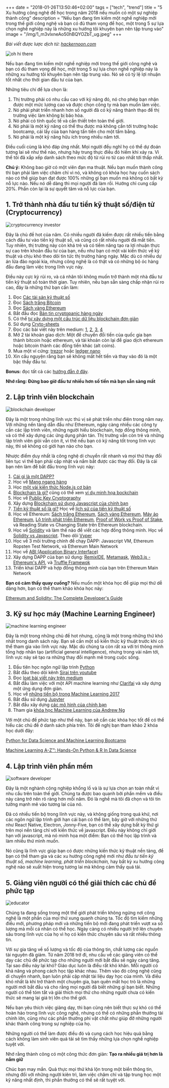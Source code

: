 +++
date = "2018-01-26T13:50:46+02:00"
tags = ["tech", "trend"]
title = "5 Xu hướng công nghệ để học trong năm 2018 nếu muốn có một sự nghiệp thành công"
description = "Nếu bạn đang tìm kiếm một nghề nghiệp mới trong thế giới công nghệ và bạn có đủ tham vọng để học, một trong 5 sự lựa chọn nghề nghiệp này là những xu hướng tôi khuyên bạn nên tập trung vào"
image = "/img/1_m3vlxneAo50hBQYOZbT_ug.jpeg"
+++

*Bài viết được lược dịch từ: [hackernoon.com](https://hackernoon.com/5-technology-trends-to-learn-in-2018-if-you-want-a-great-career-caf2e2318abb)*

![oh hi there](https://cdn-images-1.medium.com/max/800/1*m3vlxneAo50hBQYOZbT_ug.jpeg)

Nếu bạn đang tìm kiếm một nghề nghiệp mới trong thế giới công nghệ và bạn có đủ tham vọng để học, một trong 5 sự lựa chọn nghề nghiệp này là những xu hướng tôi khuyên bạn nên tập trung vào. Nó sẽ có tỷ lệ lợi nhuận tốt nhất cho thời gian đầu tư của bạn.

Những tiêu chí để lựa chọn là:

1. Thị trường phải có nhu cầu cao với kỹ năng đó, nó cho phép bạn nhận được một mức lương cao và được chọn công ty mà bạn muốn làm việc.
2. Nó phải phát triển nhanh hơn số người đã có kỹ năng thành thạo để thị trường việc làm không bị bão hòa.
3. Nó phải có tính quốc tế và cần thiết trên toàn thế giới.
4. Nó phải là một kỹ năng có thể thu được mà không cần tới trường hoặc bootcamp, cái lấy của bạn hàng tấn tiền cho một tấm bằng.
5. Nó phải là một kỹ năng hữu ích trong nhiều năm tới.

Điều cuối cùng là khó đáp ứng nhất. Mọi người đều nghĩ họ có thể dự đoán tương lai sẽ như thế nào, nhưng hãy trung thực điều đó hiếm khi xảy ra. Vì thế tôi đã xắp xếp danh sách theo mức độ từ rủi ro từ cao nhất tới thấp nhất.

**Chú ý:** Không bao giờ có một viên đạn ma thuật. Nếu bạn muốn thành công thì bạn phải làm việc chăm chỉ vì nó, và không có khóa học hay cuốn sách nào có thể giúp bạn đạt được 100% những gì bạn muốn mà không có bất kỳ nỗ lực nào. Nếu nó dễ dàng thì mọi người đã làm rồi. Hướng chỉ cung cấp 20%. Phần còn lại là sự quyết tâm và nỗ lực của bạn.

## 1. Trở thành nhà đầu tư tiền kỹ thuật số/điện tử (Cryptocurrency)

![cryptocurrency investor](https://cdn-images-1.medium.com/max/800/1*iQ2thZD1juwIyzHDmBVm7Q.png)

Đây là chủ đề hot của năm. Có nhiều người đã kiếm được rất nhiều tiền bằng cách đầu tư vào tiền kỹ thuật số, và cũng có rất nhiều người đã mất tiền. Tuy nhiên, thị trường này còn khá trẻ và có tiềm năng tạo ra lợi nhuận thực sự cao trên khoản đầu tư của bạn, nếu như bạn có một vài kiến thức về kỹ thuật và chịu khó theo dõi tin tức thị trường hàng ngày. Mặc dù có nhiều dự án lừa đảo ngoài kia, nhưng công nghệ là có thật và có những bộ óc hàng đầu đang làm việc trong lĩnh vực này.

Điều này cực kỳ rủi ro, và cá nhân tôi không muốn trở thành một nhà đầu tư tiền kỹ thuật số toàn thời gian. Tuy nhiên, nếu bạn sẵn sàng chấp nhận rủi ro cao, đây là những thứ bạn cần làm:

1. Đọc [Các tài sản kỹ thuật số](https://www.amazon.com/Cryptoassets-Innovative-Investors-Bitcoin-Beyond/dp/1260026671)
2. Đọc [Sách trắng Bitcoin](https://bitcoin.org/bitcoin.pdf)
3. Đọc [Sách vàng Ethereum](http://gavwood.com/paper.pdf)
4. Bắt đầu đọc [Bản tin cryptopanic hàng ngày](https://cryptopanic.com/)
5. Có thể [tự xây dựng một cấu trúc dữ liệu blockchain đơn giản](https://hackernoon.com/learn-blockchains-by-building-one-117428612f46)
6. Sử dụng [Cryto-sheets](https://github.com/saitei/crypto-sheets)
7. Đọc các bài viết này trên medium: [1](https://medium.freecodecamp.org/future-of-bitcoin-cc6936ba0b99), [2](https://hackernoon.com/mastering-shitcoins-the-poor-mans-guide-to-getting-crypto-rich-2e469b762ba9), [3](https://hackernoon.com/all-my-trusty-crypto-trading-wisdom-in-one-spot-d52f3413bca7), [4](https://hackernoon.com/how-to-crush-the-crypto-market-quit-your-job-move-to-paradise-and-do-whatever-you-want-the-rest-27a4a3cc2bb1)
8. Mở 2 tài khoản giao dịch: Một để chuyển đổi tiền của quốc gia bạn thành bitcoin hoặc ethereum, và tài khoản còn lại để giao dịch ethereum hoặc bitcoin thành các đồng tiền khác (alt coins).
9. Mua một ví cứng: [trezor](https://trezor.io/) hoặc [ledger nano](https://www.ledgerwallet.com/products/ledger-nano-s)
10. Xin cầu nguyện rằng bạn sẽ không mất hết tiền và thay vào đó là một bậc thầy đầu tư.

**Bonus:** đọc tất cả các [hướng đẫn ở đây](https://blockgeeks.com/guides/).

**Nhớ rằng: Đừng bao giờ đầu tư nhiều hơn số tiền mà bạn sẵn sàng mất**

## 2. Lập trình viên blockchain

![blockchain developer](https://cdn-images-1.medium.com/max/800/1*2W-fsf97YBMQLoD7rNx9kg.png)

Đây là một trong những lĩnh vực thú vị sẽ phát triển như điên trong năm nay. Với những nền tảng dẫn đầu như Ethereum, ngày càng nhiều các công ty cần các lập trình viên, những người hiểu blockchain, hợp đồng thông minh, và có thể xây dựng các ứng dụng phân tán. Thị trường vẫn còn trẻ và những lập trình viên giỏi vẫn còn ít, vì thế nếu bạn có kỹ năng tốt trong lĩnh vực này, thì sẽ không có giới hạn nào cho bạn.

Nhược điểm duy nhất là công nghệ di chuyển rất nhanh và mọi thứ thay đổi liên tục vì thế bạn phải cập nhật và nắm bắt được các thay đổi. Đây là cái bạn nên làm để bắt đầu trong lĩnh vực này:

1. [Cái gì là một DAPP?](https://www.youtube.com/watch?v=utmnexPw1bY&list=PL2-dafEMk2A5VKD1CvdJMNIYerxoyPOcU)
2. Học về [Mạng ngang hàng](http://sourcedaddy.com/networking/peer-to-peer-networking.html)
3. Học [một vài kiến thức Node.js cơ bản](https://www.w3schools.com/nodejs/nodejs_intro.asp)
4. [Blockchain là gì?](https://hackernoon.com/learn-blockchains-by-building-one-117428612f46) cũng có thể xem [ví dụ minh họa bockchain](https://blockchaindemo.io/?ref=producthunt)
5. Học về [Public Key Cryptography](https://medium.com/@vrypan/explaining-public-key-cryptography-to-non-geeks-f0994b3c2d5)
6. Xây dựng [Blockchain sử dụng Javascript của chính bạn](http://www.darrenbeck.co.uk/blockchain/nodejs/nodejscrypto/)
7. [Tiền kỹ thuật số là gì?](https://www.amazon.com/Cryptoassets-Innovative-Investors-Bitcoin-Beyond/dp/1260026671) Học về [lịch sử của tiền kỹ thuật số](https://www.amazon.com/Internet-Money-Andreas-M-Antonopoulos/dp/1537000454)
8. Học về Ethereum: [Sách trắng Ethereum](https://github.com/ethereum/wiki/wiki/White-Paper), [Sách vàng Ethereum](http://gavwood.com/paper.pdf), [Máy ảo Ethereum](https://themerkle.com/what-is-the-ethereum-virtual-machine/), [Lộ trình phát triển Ethereum](https://steemit.com/cryptocurrency/@ctyptouniverse/ethereum-roadmap), [Proof of Work vs Proof of Stake](https://blockgeeks.com/guides/proof-of-work-vs-proof-of-stake/), và Reading State vs Changing State trên Ethereum blockchain.
9. Học về [Solidity](https://solidity.readthedocs.io/en/develop/) và làm thế nào để viết các hợp đồng thông minh. Học về [Solidity vs Javascript](https://www.quora.com/What-are-the-key-differences-between-Ethereum-Solidity-and-Javascript). Theo dõi [Vyper](https://github.com/ethereum/vyper)
10. Học về 3 môi trường chính để chạy DAPP: Javascript VM, Ethereum Ropsten Test Network, và Ethereum Main Network
11. Học về [ABI (Application Binary Interface)](https://stackoverflow.com/questions/2171177/what-is-an-application-binary-interface-abi)
12. Xây dựng DAPP của bạn sử dụng: [RemixIDE](https://remix.ethereum.org/), [Metamask](https://metamask.io/), [Web3.js - Ethereum's API](https://github.com/ethereum/web3.js/), và [Truffle Framewok](http://truffleframework.com/)
13. Triển khai DAPP và hợp đồng thông minh của bạn trên Ethereum Main Network

**Bạn có cảm thấy quay cuồng?**  Nếu muốn một khóa học để giúp mọi thứ dễ dàng hơn, bạn có thể tham khảo khóa học này:

[Ethereum and Solidity: The Complete Developer's Guide](https://www.udemy.com/ethereum-and-solidity-the-complete-developers-guide/?couponCode=SOLAUNCH)

## 3. Kỹ sư học máy (Machine Learning Engineer)

![machine learning engineer](https://cdn-images-1.medium.com/max/800/1*SpsZAZQ8xzmEKxuiLVqVnQ.png)

Đây là một trong những chủ đề hot nhưng, cũng là một trong những thứ khó nhất trong danh sách này. Bạn sẽ cần một số kiến thức kỹ thuật trước khi có thể tham gia vào lĩnh vực này. Mặc dù chúng ta còn rất xa với trí thông minh tổng hợp nhân tạo (artificial general intelligence), nhưng trong vài năm tới, lĩnh vực này sẽ tạo ra những thay đổi mạnh mẽ trong cuộc sống.

1. Đầu tiên học ngôn ngữ lập trình [Python](https://www.python.org/)
2. Bắt đầu theo dõi kênh [Siraj trên youtube](https://www.youtube.com/channel/UCWN3xxRkmTPmbKwht9FuE5A)
3. Đọc [loạt bài viết này trên medium](https://medium.com/machine-learning-for-humans/why-machine-learning-matters-6164faf1df12)
4. Bắt đầu làm việc với một API machine learning như [Clarifai](https://www.clarifai.com/) và xây dựng một ứng dụng đơn giản.
5. Học về [những tiến bộ trong Machine Learning 2017](https://blog.statsbot.co/deep-learning-achievements-4c563e034257)
6. Bắt đầu sử dụng [Jupyter](https://jupyter.org/)
7. Bắt đầu xây dựng [các mô hình của chính bạn](https://www.coursera.org/learn/gcp-big-data-ml-fundamentals/lecture/xUuQ9/fully-build-machine-learning-models)
8. Tham gia [khóa học Machine Learning của Andrew Ng](https://www.coursera.org/learn/machine-learning)

Với một chủ đề phức tạp như thế này, bạn sẽ cần các khóa học tốt để có thể hiểu các chủ đề ở danh sách phía trên. Tôi đề nghị bạn tham khảo 2 khóa học dưới đây:

[Python for Data Science and Machine Learning Bootcamp](https://www.udemy.com/python-for-data-science-and-machine-learning-bootcamp/)

[Machine Learning A-Z™: Hands-On Python & R In Data Science](https://www.udemy.com/machinelearning/)

## 4. Lập trình viên phần mềm

![software developer](https://cdn-images-1.medium.com/max/800/1*8yz3hkO3ynHV2qYGARynJg.jpeg)

Đây là một nghành công nghiệp khổng lồ và là sự lựa chọn an toàn nhất vì nhu cầu trên toàn thế giới. Chúng ta được bao quanh bởi phần mềm và điều này càng trở nên rõ ràng hơn mỗi năm. Đó là nghề mà tôi đã chọn và tôi tin tưởng mạnh mẽ vào tương lai của nó.

Đã có nhiều tiến bộ trong lĩnh vực này, và không giống trong quá khứ, nơi các ngôn ngữ lập trình giới hạn cái bạn có thể làm, bây giờ với những thứ như React Native, Electron, Jonny-Five, bạn có thể xây dựng bất kỳ thứ gì trên mọi nền tảng chỉ với kiến thức về javascript. Điều này không chỉ giới hạn với javascript, mà nó minh họa một điểm: Bạn có thể học lập trình và làm nhiều thứ mình muốn. 

Nó cũng là lĩnh vực giúp bạn có được những kiến thức kỹ thuật nền tảng, để bạn có thể tham gia và các xu hướng công nghệ mới như *đầu tư tiền kỹ thuật số, machine learning, phát triển blockchain,* hay bất kỳ xu hướng công nghệ nào sẽ xuất hiện trong tương lai mà không cảm thấy quá tải.

## 5. Giảng viên người có thể giải thích các chủ đề phức tạp

![educator](https://cdn-images-1.medium.com/max/800/1*m4MKxjoyY-RXYRWBGEjkOw.jpeg)

Chúng ta đang sống trong một thế giới phát triển không ngừng nơi công nghệ là một phần của mọi thứ xung quanh chúng ta. Tốc độ tìm kiếm những điều mới, phương pháp mới và những tiến bộ mới đang phát triển vượt xa số lượng mà mỗi cá nhân có thể học. Ngày càng có nhiều người trở lên chuyên sâu trong lĩnh vực của họ vì họ có kiến thức chuyên sâu và rất nhiều thông tin.

Với sự gia tăng về số lượng và tốc độ của thông tin, chất lượng các nguồn tài nguyên đã giảm. Từ năm 2018 trở đi, nhu cầu về các giảng viên có thể dạy các chủ đề phức tạp cho những người mới bắt đầu sẽ ngày càng tăng. Tại sao điều này lại khó? Giáo dục luôn là điều rất khó khăn. Mỗi người có khả năng và phong cách học tập khác nhau. Thêm vào đó công nghệ cũng di chuyển nhanh, bạn luôn phải cập nhật tài liệu dạy học của mình. Và điều khó nhất là khi trở thành một chuyên gia, bạn quên mất học trò là những người mới bắt đầu và cho rằng mọi người đã biết những gì bạn biết. Những người có thể tóm tắt và giải thích mọi thứ cho những người chưa có kiến thức sẽ mang lại giá trị lớn cho thế giới.
 
Nếu bạn yêu thích việc giảng dạy, thì bạn cũng nên biết thực sự khó có thể hoàn hảo trong lĩnh vực công nghệ, nhưng có thể có những phần thưởng tài chính lớn, cũng như các phần thưởng phi vật chất như giúp đỡ những người khác thành công trong sự nghiệp của họ.

Những người có thể làm được điều đó và cung cách học hiệu quả bằng cách không làm sinh viên quá tải sẽ tìm thấy những lựa chọn nghề nghiệp tuyệt vời.

Nhớ rằng thành công có một công thức đơn giản: **Tạo ra nhiều giá trị hơn là nắm giữ**

Chúc bạn may mắn. Quả thực mọi thứ khá lộn trong một biển thông tin, nhưng đối với những người kiên trì, làm việc chăm chỉ và tập trung học một kỹ năng nhất định, thì phần thưởng có thể sẽ rất tuyệt vời.
